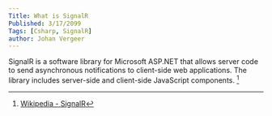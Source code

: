```yaml
---
Title: What is SignalR
Published: 3/17/2099
Tags: [Csharp, SignalR]
author: Johan Vergeer
---
```


SignalR is a software library for Microsoft ASP.NET that allows server code to send asynchronous notifications to client-side web applications. The library includes server-side and client-side JavaScript components. [^1]


[^1]: [Wikipedia - SignalR](https://en.wikipedia.org/wiki/SignalR)